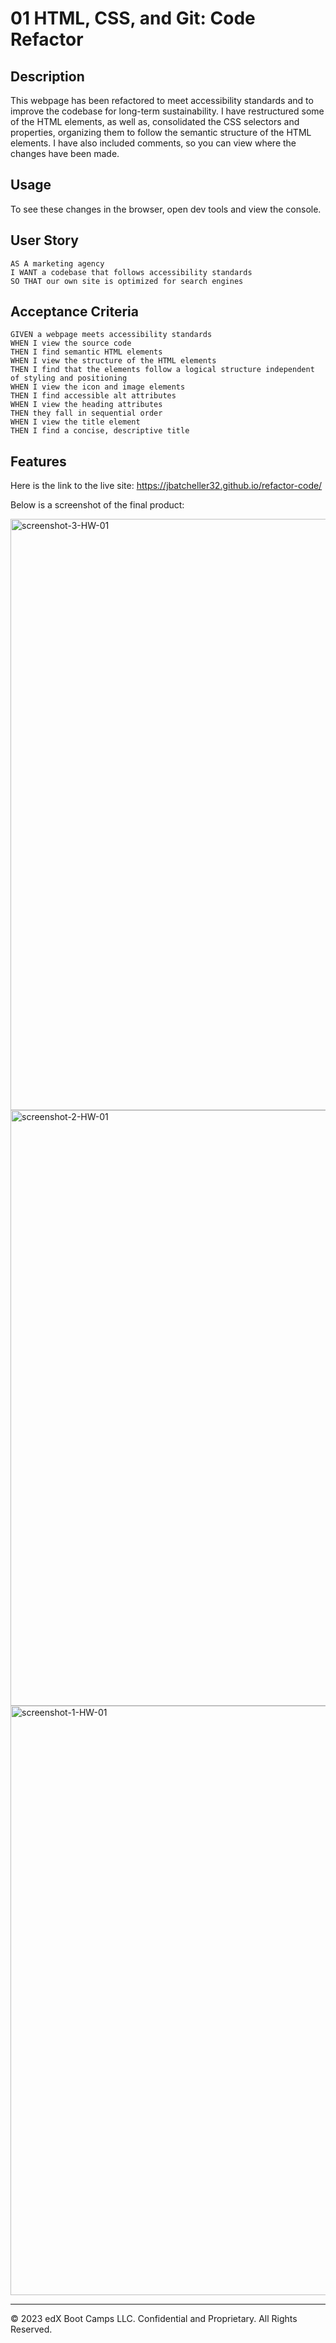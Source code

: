 # 01 HTML, CSS, and Git: Code Refactor


## Description

This webpage has been refactored to meet accessibility standards and to improve the codebase for long-term sustainability. I have restructured some of the HTML elements, 
as well as, consolidated the CSS selectors and properties, organizing them to follow the semantic structure of the HTML elements. I have also included comments, so you can 
view where the changes have been made. 


## Usage

To see these changes in the browser, open dev tools and view the console. 

## User Story

```
AS A marketing agency
I WANT a codebase that follows accessibility standards
SO THAT our own site is optimized for search engines
```

## Acceptance Criteria

```
GIVEN a webpage meets accessibility standards
WHEN I view the source code
THEN I find semantic HTML elements
WHEN I view the structure of the HTML elements
THEN I find that the elements follow a logical structure independent of styling and positioning
WHEN I view the icon and image elements
THEN I find accessible alt attributes
WHEN I view the heading attributes
THEN they fall in sequential order
WHEN I view the title element
THEN I find a concise, descriptive title
```

## Features

Here is the link to the live site: https://jbatcheller32.github.io/refactor-code/

Below is a screenshot of the final product: 

<img width="946" alt="screenshot-3-HW-01" src="https://github.com/jbatcheller32/refactor-code/assets/110508090/af578ac2-a233-4b6f-8416-b891f798ba2a">
<img width="953" alt="screenshot-2-HW-01" src="https://github.com/jbatcheller32/refactor-code/assets/110508090/3b3a969d-6008-454b-8901-948255078458">
<img width="943" alt="screenshot-1-HW-01" src="https://github.com/jbatcheller32/refactor-code/assets/110508090/9eb7ce0f-7996-4e55-ad3f-469db6d43a29">


---
© 2023 edX Boot Camps LLC. Confidential and Proprietary. All Rights Reserved.
